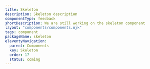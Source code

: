 ```yaml
---
title: Skeleton
description: Skeleton description
componentType: feedback
shortDescription: We are still working on the skeleton component
layout: "components/components.njk"
tags: component
packageName: skeleton
eleventyNavigation:
  parent: Components
  key: Skeleton
  order: 17
  status: coming
---
```


